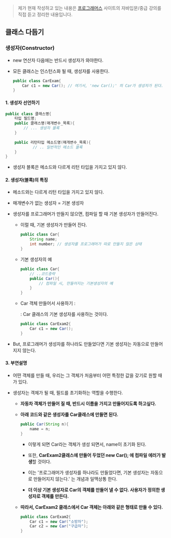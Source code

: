 > 제가 현재 작성하고 있는 내용은  [프로그래머스]( https://programmers.co.kr/learn ) 사이트의 자바입문/중급 강의를 직접 듣고 정리한 내용입니다.



## 클래스 다듬기

### 생성자(Constructor)

- new 연산자 다음에는 반드시 생성자가 와야한다.

- 모든 클래스는 인스턴스화 될 때, 생성자를 사용한다.

  ```java
  public class CarExam{
      Car c1 = new Car(); // 여기서, 'new Car();' 의 Car가 생성자가 된다.
  }
  ```

  

#### 1. 생성자 선언하기

```java
public class 클래스명{
	타입 필드명;
    public 클래스명(매개변수_목록){
        // ... 생성자 블록
    }
    
    public 리턴타입 메소드명(매개변수_목록){
            // .. 일번적인 메소드 블록
    }
}
```

- 생성자 블록은 메소드와 다르게 리턴 타입을 가지고 있지 않다.



#### 2. 생성자(블록)의 특징

- 메소드와는 다르게 리턴 타입을 가지고 있지 않다.

- 매개변수가 없는 생성자 = 기본 생성자

- 생성자를 프로그래머가 만들지 않으면, 컴파일 할 때 기본 생성자가 만들어진다.

  - 이럴 때, 기본 생성자가 만들어 진다.

    ```java
    public class Car{
    	String name;
        int number;	// 생성자를 프로그래머가 따로 만들지 않은 상태
    }
    ```

  - 기본 생성자의 예

    ```java
    public class Car{
        // ..코드중략
        public Car(){
            // 컴파일 시, 만들어지는 기본생성자의 예
        }
    }
    ```

  - Car 객체 만들어서 사용하기 :

    : Car 클래스의 기본 생성자를 사용하는 것이다.

    ```java
    public class CarExam2{
    	Car c1 = new Car();
    }
    ```

- But, 프로그래머가 생성자를 하나라도 만들었다면 기본 생성자는 자동으로 만들어지지 않는다.



#### 3. 부연설명

- 어떤 객체를 만들 때, 우리는 그 객체가 처음부터 어떤 특정한 값을 갖기로 원할 때가 있다.

- 생성자는 객체가 될 때, 필드를 초기화하는 역할을 수행한다.

  - **자동차 객체가 만들어 질 때, 반드시 이름을 가지고 만들어지도록 하고싶다.**

  - **아래 코드와 같은 생성자를 Car클래스에 만들면 된다.**

    ```java
    public Car(String n){
    	name = n;
    }
    ```

    - 이렇게 되면 Car라는 객체가 생성 되면서, name이 초기화 된다.

    - 또한, **CarExam2클래스에 만들어 두었던 new Car(); 에 컴파일 에러가 발생**할 것이다.

    - 이는 '프로그래머가 생성자를 하나라도 만들었다면, 기본 생성자는 자동으로 만들어지지 않는다.' 는 개념과 일맥상통 한다.

    - **더 이상 기본 생성자로 Car의 객체를 만들어 낼 수 없다. 사용자가 정의한 생성자로 객체를 만든다.**

      

  - **따라서, CarExam2 클래스에서 Car 객체는 아래와 같은 형태로 만들 수 있다.**

    ```java
    public class CarExam2{
    	Car c1 = new Car("소방차");
    	Car c2 = new Car("구급차");
    }
    ```

    
